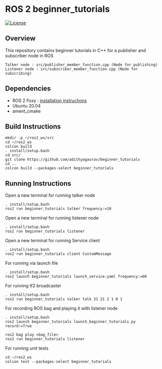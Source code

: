 # ROS 2 beginner_tutorials

[![License](https://img.shields.io/badge/License-BSD_3--Clause-blue.svg)](https://opensource.org/licenses/BSD-3-Clause)

## Overview

This repository contains beginner tutorials in C++ for a publisher and subscriber node in ROS

```
Talker node : src/publisher_member_function.cpp (Node for publishing)
Listener node : src/subscriber_member_function.cpp (Node for subscribing)
```

## Dependencies

- ROS 2 Foxy : [installation instructions](https://docs.ros.org/en/foxy/Installation.html)
- Ubuntu 20.04
- ament_cmake

## Build Instructions

```
mkdir -p ~/ros2_ws/src
cd ~/ros2_ws
colcon build
. install/setup.bash
cd src/
git clone https://github.com/adithyagaurav/beginner_tutorials
cd ..
colcon build --packages-select beginner_tutorials
```

## Running Instructions

Open a new terminal for running talker node

```
. install/setup.bash
ros2 run beginner_tutorials talker frequency:=10
```

Open a new terminal for running listener node

```
. install/setup.bash
ros2 run beginner_tutorials listener
```

Open a new terminal for running Service client

```
. install/setup.bash
ros2 run beginner_tutorials client CustomMessage
```

For running via launch file

```
. install/setup.bash
ros2 launch beginner_tutorials launch_service.yaml frequency:=60
```

For running tf2 broadcaster

```
. install/setup.bash
ros2 run beginner_tutorials talker talk 31 21 2 1 0 1
```

For recording ROS bag and playing it with listener node

```
. install/setup.bash
ros2 launch beginner_tutorials launch_beginner_tutorials.py record:=True

ros2 bag play <bag_file>
ros2 run beginner_tutorials listener
```

For running unit tests

```
cd ~/ros2_ws
colcon test --packages-select beginner_tutorials
```

